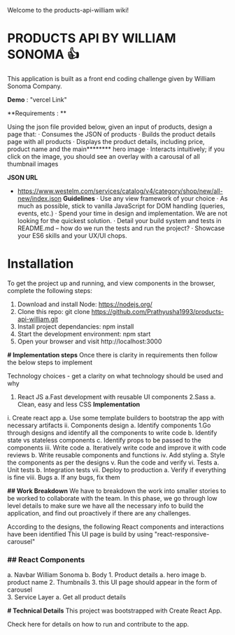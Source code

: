 Welcome to the products-api-william wiki!
# **PRODUCTS API BY WILLIAM SONOMA** 👍 
This application is built as a front end coding challenge given by William Sonoma Company. 

**Demo** : "vercel Link"

**Requirements : **

Using the json file provided below, given an input of products, design a page
that:
· Consumes the JSON of products
· Builds the product details page with all products
· Displays the product details, including price, product name and the main********
hero image
· Interacts intuitively; if you click on the image, you should see an overlay
with a carousal of all thumbnail images

**JSON URL**
- https://www.westelm.com/services/catalog/v4/category/shop/new/all-new/index.json
**Guidelines**
· Use any view framework of your choice
· As much as possible, stick to vanilla JavaScript for DOM handling
(queries, events, etc.)
· Spend your time in design and implementation. We are not looking for
the quickest solution.
· Detail your build system and tests in README.md – how do we run the
tests and run the project?
· Showcase your ES6 skills and your UX/UI chops.

# **Installation**
To get the project up and running, and view components in the browser, complete the following steps:

1. Download and install Node: https://nodejs.org/
2. Clone this repo: git clone https://github.com/Prathyusha1993/products-api-william.git
3. Install project dependancies: npm install
4. Start the development environment: npm start
5. Open your browser and visit http://localhost:3000

**# Implementation steps**
Once there is clarity in requirements then follow the below steps to implement

Technology choices - get a clarity on what technology should be used and why

1. React JS
 a.Fast development with reusable UI components
2.Sass
 a. Clean, easy and less CSS
**Implementation**

i. Create react app
   a. Use some template builders to bootstrap the app with necessary artifacts
ii. Components design 
   a. Identify components
      1.Go through designs and identify all the components to write code
   b. Identify state vs stateless components
   c. Identify props to be passed to the components
iii. Write code
   a. Iteratively write code and improve it with code reviews
   b. Write reusable components and functions
iv. Add styling
   a. Style the components as per the designs
v. Run the code and verify
vi. Tests
   a. Unit tests
   b. Integration tests
vii. Deploy to production
   a. Verify if everything is fine
viii. Bugs
   a. If any bugs, fix them

**## Work Breakdown**
We have to breakdown the work into smaller stories to be worked to collaborate with the team. In this phase, we go through low level details to make sure we have all the necessary info to build the application, and find out proactively if there are any challenges.

According to the designs, the following React components and interactions have been identified
This UI page is build by using "react-responsive-carousel"

### ## React Components
   a. Navbar
      William Sonoma
   b. Body
      1. Product details
         a. hero image
         b. product name
      2. Thumbnails
      3. this UI page should appear in the form of carousel  
3. Service Layer
   a. Get all product details

**# Technical Details**
This project was bootstrapped with Create React App.

Check here for details on how to run and contribute to the app.
